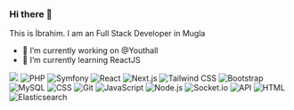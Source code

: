 ### Hi there 👋

This is İbrahim. I am an Full Stack Developer in Mugla

- 🔭 I’m currently working on @Youthall
- 🌱 I’m currently learning ReactJS

![](https://komarev.com/ghpvc/?username=ibrahimtuksal&color=green)
![PHP](https://img.shields.io/badge/PHP-blue?logo=php)
![Symfony](https://img.shields.io/badge/Symfony-black?logo=symfony)
![React](https://img.shields.io/badge/React-blue?logo=react)
![Next.js](https://img.shields.io/badge/Next.js-black?logo=next-dot-js)
![Tailwind CSS](https://img.shields.io/badge/Tailwind_CSS-blue?logo=tailwind-css)
![Bootstrap](https://img.shields.io/badge/Bootstrap-purple?logo=bootstrap)
![MySQL](https://img.shields.io/badge/MySQL-blue?logo=mysql)
![CSS](https://img.shields.io/badge/CSS-blue?logo=css3)
![Git](https://img.shields.io/badge/Git-orange?logo=git)
![JavaScript](https://img.shields.io/badge/JavaScript-ES6-yellow?logo=javascript)
![Node.js](https://img.shields.io/badge/Node.js-Latest-brightgreen?logo=node-dot-js)
![Socket.io](https://img.shields.io/badge/Socket.io-4.1.1-black?logo=socket-dot-io)
![API](https://img.shields.io/badge/API-Friendly-brightgreen)
![HTML](https://img.shields.io/badge/HTML-5-orange?logo=html5)
![Elasticsearch](https://img.shields.io/badge/Elasticsearch-7.15.0-green?logo=elasticsearch)

